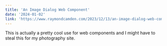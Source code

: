 ```yaml
---
title: 'An Image Dialog Web Component'
date: '2024-01-02'
link: 'https://www.raymondcamden.com/2023/12/13/an-image-dialog-web-component'
---
```


This is actually a pretty cool use for web components and I might have to steal this for my photography site.